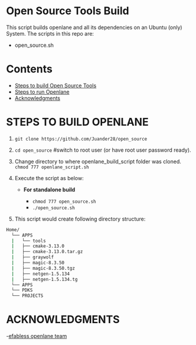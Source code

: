 # Open Source Tools Build
This script builds openlane and all its dependencies on an Ubuntu (only) System.
The scripts in this repo are:
 - open_source.sh

 
# Contents
- [Steps to build Open Source Tools](#steps-to-build-openlane)
- [Steps to run Openlane](#steps-to-run-openlane)
- [Acknowledgments](#acknowledgments)
 
# STEPS TO BUILD OPENLANE

1. `git clone https://github.com/Juander28/open_source`
2. `cd open_source` #switch to root user (or have root user password ready).
3. Change directory to where openlane_build_script folder was cloned. `chmod 777 openlane_script.sh`
4. Execute the script as below:

      - **For standalone build**
       
        - `chmod 777 open_source.sh`
        - `./open_source.sh`
     
      
5. This script would create following directory structure:
```bash 
Home/
  └── APPS
  |   └── tools
  |   ├── cmake-3.13.0
  |   ├── cmake-3.13.0.tar.gz
  |   ├── graywolf
  |   ├── magic-8.3.50
  |   ├── magic-8.3.50.tgz
  |   ├── netgen-1.5.134
  |   ├── netgen-1.5.134.tg
  └── APPS
  └── PDKS
  └── PROJECTS

```

# ACKNOWLEDGMENTS

-[efabless openlane team](https://github.com/efabless/openlane)
